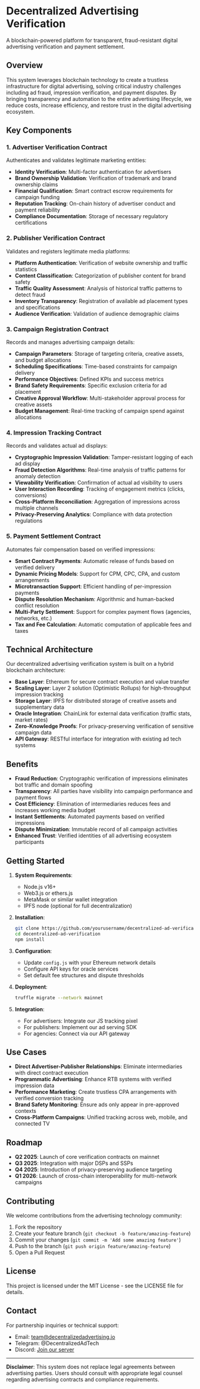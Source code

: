 # Decentralized Advertising Verification

A blockchain-powered platform for transparent, fraud-resistant digital advertising verification and payment settlement.

## Overview

This system leverages blockchain technology to create a trustless infrastructure for digital advertising, solving critical industry challenges including ad fraud, impression verification, and payment disputes. By bringing transparency and automation to the entire advertising lifecycle, we reduce costs, increase efficiency, and restore trust in the digital advertising ecosystem.

## Key Components

### 1. Advertiser Verification Contract

Authenticates and validates legitimate marketing entities:

- **Identity Verification**: Multi-factor authentication for advertisers
- **Brand Ownership Validation**: Verification of trademark and brand ownership claims
- **Financial Qualification**: Smart contract escrow requirements for campaign funding
- **Reputation Tracking**: On-chain history of advertiser conduct and payment reliability
- **Compliance Documentation**: Storage of necessary regulatory certifications

### 2. Publisher Verification Contract

Validates and registers legitimate media platforms:

- **Platform Authentication**: Verification of website ownership and traffic statistics
- **Content Classification**: Categorization of publisher content for brand safety
- **Traffic Quality Assessment**: Analysis of historical traffic patterns to detect fraud
- **Inventory Transparency**: Registration of available ad placement types and specifications
- **Audience Verification**: Validation of audience demographic claims

### 3. Campaign Registration Contract

Records and manages advertising campaign details:

- **Campaign Parameters**: Storage of targeting criteria, creative assets, and budget allocations
- **Scheduling Specifications**: Time-based constraints for campaign delivery
- **Performance Objectives**: Defined KPIs and success metrics
- **Brand Safety Requirements**: Specific exclusion criteria for ad placement
- **Creative Approval Workflow**: Multi-stakeholder approval process for creative assets
- **Budget Management**: Real-time tracking of campaign spend against allocations

### 4. Impression Tracking Contract

Records and validates actual ad displays:

- **Cryptographic Impression Validation**: Tamper-resistant logging of each ad display
- **Fraud Detection Algorithms**: Real-time analysis of traffic patterns for anomaly detection
- **Viewability Verification**: Confirmation of actual ad visibility to users
- **User Interaction Recording**: Tracking of engagement metrics (clicks, conversions)
- **Cross-Platform Reconciliation**: Aggregation of impressions across multiple channels
- **Privacy-Preserving Analytics**: Compliance with data protection regulations

### 5. Payment Settlement Contract

Automates fair compensation based on verified impressions:

- **Smart Contract Payments**: Automatic release of funds based on verified delivery
- **Dynamic Pricing Models**: Support for CPM, CPC, CPA, and custom arrangements
- **Microtransaction Support**: Efficient handling of per-impression payments
- **Dispute Resolution Mechanism**: Algorithmic and human-backed conflict resolution
- **Multi-Party Settlement**: Support for complex payment flows (agencies, networks, etc.)
- **Tax and Fee Calculation**: Automatic computation of applicable fees and taxes

## Technical Architecture

Our decentralized advertising verification system is built on a hybrid blockchain architecture:

- **Base Layer**: Ethereum for secure contract execution and value transfer
- **Scaling Layer**: Layer 2 solution (Optimistic Rollups) for high-throughput impression tracking
- **Storage Layer**: IPFS for distributed storage of creative assets and supplementary data
- **Oracle Integration**: ChainLink for external data verification (traffic stats, market rates)
- **Zero-Knowledge Proofs**: For privacy-preserving verification of sensitive campaign data
- **API Gateway**: RESTful interface for integration with existing ad tech systems

## Benefits

- **Fraud Reduction**: Cryptographic verification of impressions eliminates bot traffic and domain spoofing
- **Transparency**: All parties have visibility into campaign performance and payment flows
- **Cost Efficiency**: Elimination of intermediaries reduces fees and increases working media budget
- **Instant Settlements**: Automated payments based on verified impressions
- **Dispute Minimization**: Immutable record of all campaign activities
- **Enhanced Trust**: Verified identities of all advertising ecosystem participants

## Getting Started

1. **System Requirements**:
    - Node.js v16+
    - Web3.js or ethers.js
    - MetaMask or similar wallet integration
    - IPFS node (optional for full decentralization)

2. **Installation**:
   ```bash
   git clone https://github.com/yourusername/decentralized-ad-verification.git
   cd decentralized-ad-verification
   npm install
   ```

3. **Configuration**:
    - Update `config.js` with your Ethereum network details
    - Configure API keys for oracle services
    - Set default fee structures and dispute thresholds

4. **Deployment**:
   ```bash
   truffle migrate --network mainnet
   ```

5. **Integration**:
    - For advertisers: Integrate our JS tracking pixel
    - For publishers: Implement our ad serving SDK
    - For agencies: Connect via our API gateway

## Use Cases

- **Direct Advertiser-Publisher Relationships**: Eliminate intermediaries with direct contract execution
- **Programmatic Advertising**: Enhance RTB systems with verified impression data
- **Performance Marketing**: Create trustless CPA arrangements with verified conversion tracking
- **Brand Safety Monitoring**: Ensure ads only appear in pre-approved contexts
- **Cross-Platform Campaigns**: Unified tracking across web, mobile, and connected TV

## Roadmap

- **Q2 2025**: Launch of core verification contracts on mainnet
- **Q3 2025**: Integration with major DSPs and SSPs
- **Q4 2025**: Introduction of privacy-preserving audience targeting
- **Q1 2026**: Launch of cross-chain interoperability for multi-network campaigns

## Contributing

We welcome contributions from the advertising technology community:

1. Fork the repository
2. Create your feature branch (`git checkout -b feature/amazing-feature`)
3. Commit your changes (`git commit -m 'Add some amazing feature'`)
4. Push to the branch (`git push origin feature/amazing-feature`)
5. Open a Pull Request

## License

This project is licensed under the MIT License - see the LICENSE file for details.

## Contact

For partnership inquiries or technical support:

- Email: team@decentralizedadvertising.io
- Telegram: @DecentralizedAdTech
- Discord: [Join our server](https://discord.gg/decentralizedadtech)

---

**Disclaimer**: This system does not replace legal agreements between advertising parties. Users should consult with appropriate legal counsel regarding advertising contracts and compliance requirements.
